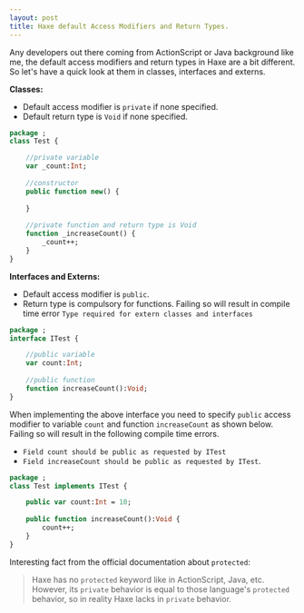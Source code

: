 ```yaml
---
layout: post
title: Haxe default Access Modifiers and Return Types.
---
```


Any developers out there coming from ActionScript or Java background like me, the default access modifiers and return types in Haxe are a bit different. So let's have a quick look at them in classes, interfaces and externs.

**Classes:**

- Default access modifier is `private` if none specified.
- Default return type is `Void` if none specified.

```haxe
package ;
class Test {

	//private variable
	var _count:Int;
	
	//constructor
	public function new() {
	
	}
	
	//private function and return type is Void
	function _increaseCount() {
		_count++;
	}
}
```

**Interfaces and Externs:**

- Default access modifier is `public`.
- Return type is compulsory for functions. Failing so will result in compile time error `Type required for extern classes and interfaces`

```haxe
package ;
interface ITest {

	//public variable
	var count:Int;
	
	//public function
	function increaseCount():Void;
}
```

When implementing the above interface you need to specify `public` access modifier to variable `count` and function `increaseCount` as shown below. Failing so will result in the following compile time errors.

- `Field count should be public as requested by ITest`
- `Field increaseCount should be public as requested by ITest`.

```haxe
package ;
class Test implements ITest {

	public var count:Int = 10;
	
	public function increaseCount():Void {
		count++;
	}
}
```

Interesting fact from the official documentation about `protected`:

> Haxe has no `protected` keyword like in ActionScript, Java, etc. However, its `private` behavior is equal to those language's `protected` behavior, so in reality Haxe lacks in `private` behavior.